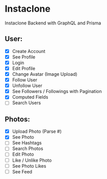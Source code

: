 # Instaclone

Instaclone Backend with GraphQL and Prisma

## User:

- [x] Create Account
- [x] See Profile
- [x] Login 
- [x] Edit Profile
- [x] Change Avatar (Image Upload)
- [x] Follow User
- [x] Unfollow User
- [x] See Followers / Followings with Pagination
- [x] Computed Fields
- [ ] Search Users

## Photos:

- [x] Upload Photo (Parse #)
- [x] See Photo
- [ ] See Hashtags
- [ ] Search Photos
- [ ] Edit Photo
- [ ] Like / Unlike Photo
- [ ] See Photo Likes
- [ ] See Feed

